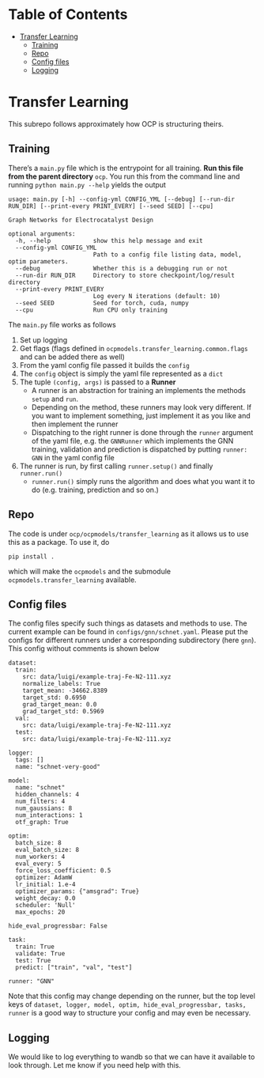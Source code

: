 
# Table of Contents

-   [Transfer Learning](#org74c62aa)
    -   [Training](#org49ba22d)
    -   [Repo](#org2b0a0a7)
    -   [Config files](#orga068f14)
    -   [Logging](#org7ca5507)



<a id="org74c62aa"></a>

# Transfer Learning

This subrepo follows approximately how OCP is structuring theirs.


<a id="org49ba22d"></a>

## Training

There&rsquo;s a `main.py` file which is the entrypoint for all training. **Run this file from the parent directory** `ocp`. You run this
from the command line and running `python main.py --help` yields the output

    usage: main.py [-h] --config-yml CONFIG_YML [--debug] [--run-dir RUN_DIR] [--print-every PRINT_EVERY] [--seed SEED] [--cpu]
    
    Graph Networks for Electrocatalyst Design
    
    optional arguments:
      -h, --help            show this help message and exit
      --config-yml CONFIG_YML
                            Path to a config file listing data, model, optim parameters.
      --debug               Whether this is a debugging run or not
      --run-dir RUN_DIR     Directory to store checkpoint/log/result directory
      --print-every PRINT_EVERY
                            Log every N iterations (default: 10)
      --seed SEED           Seed for torch, cuda, numpy
      --cpu                 Run CPU only training

The `main.py` file works as follows

1.  Set up logging
2.  Get flags (flags defined in `ocpmodels.transfer_learning.common.flags` and can be added there as well)
3.  From the yaml config file passed it builds the `config`
4.  The `config` object is simply the yaml file represented as a `dict`
5.  The tuple `(config, args)` is passed to a **Runner**
    -   A runner is an abstraction for training an implements the methods `setup` and `run`.
    -   Depending on the method, these runners may look very different. If you want
        to implement something, just implement it as you like and then implement the runner
    -   Dispatching to the right runner is done through the `runner` argument of
        the yaml file, e.g. the `GNNRunner` which implements the GNN training,
        validation and prediction is dispatched by putting `runner: GNN` in the yaml config file
6.  The runner is run, by first calling `runner.setup()` and finally `runner.run()`
    -   `runner.run()` simply runs the algorithm and does what you want it to do
        (e.g. training, prediction and so on.)


<a id="org2b0a0a7"></a>

## Repo

The code is under `ocp/ocpmodels/transfer_learning` as it allows us to use this as a package. To use it, do

    pip install .

which will make the `ocpmodels` and the submodule `ocpmodels.transfer_learning` available.


<a id="orga068f14"></a>

## Config files

The config files specify such things as datasets and methods to use. The current
example can be found in `configs/gnn/schnet.yaml`. Please put the configs for
different runners under a corresponding subdirectory (here `gnn`). This config
without comments is shown below

    dataset:
      train:
        src: data/luigi/example-traj-Fe-N2-111.xyz
        normalize_labels: True
        target_mean: -34662.8389
        target_std: 0.6950
        grad_target_mean: 0.0
        grad_target_std: 0.5969
      val:
        src: data/luigi/example-traj-Fe-N2-111.xyz
      test:
        src: data/luigi/example-traj-Fe-N2-111.xyz
    
    logger:
      tags: []
      name: "schnet-very-good"
    
    model:
      name: "schnet"
      hidden_channels: 4
      num_filters: 4
      num_gaussians: 8
      num_interactions: 1
      otf_graph: True
    
    optim:
      batch_size: 8
      eval_batch_size: 8
      num_workers: 4
      eval_every: 5
      force_loss_coefficient: 0.5
      optimizer: AdamW
      lr_initial: 1.e-4
      optimizer_params: {"amsgrad": True}
      weight_decay: 0.0
      scheduler: 'Null'
      max_epochs: 20
    
    hide_eval_progressbar: False
    
    task:
      train: True
      validate: True
      test: True
      predict: ["train", "val", "test"]
    
    runner: "GNN"

Note that this config may change depending on the runner, but the top level keys
of `dataset, logger, model, optim, hide_eval_progressbar, tasks, runner` is a
good way to structure your config and may even be necessary.


<a id="org7ca5507"></a>

## Logging

We would like to log everything to wandb so that we can have it available to
look through. Let me know if you need help with this.

